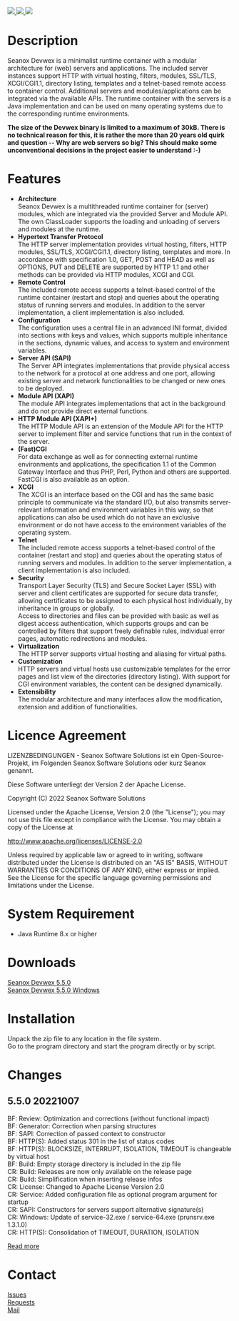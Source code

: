 <p>
  <a href="https://github.com/seanox/devwex/pulls"
      title="Development is waiting for new issues / requests / ideas">
    <img src="https://img.shields.io/badge/development-passive-blue?style=for-the-badge">
  </a>
  <a href="https://github.com/seanox/devwex/issues">
    <img src="https://img.shields.io/badge/maintenance-active-green?style=for-the-badge">
  </a>
  <a href="http://seanox.de/contact">
    <img src="https://img.shields.io/badge/support-active-green?style=for-the-badge">
  </a>
</p>


# Description
Seanox Devwex is a minimalist runtime container with a modular architecture for
(web) servers and applications. The included server instances support HTTP with
virtual hosting, filters, modules, SSL/TLS, XCGI/CGI1.1, directory listing,
templates and a telnet-based remote access to container control. Additional
servers and modules/applications can be integrated via the available APIs. The
runtime container with the servers is a Java implementation and can be used on
many operating systems due to the corresponding runtime environments. 

__The size of the Devwex binary is limited to a maximum of 30kB. There is no
technical reason for this, it is rather the more than 20 years old quirk and
question -- Why are web servers so big? This should make some unconventional
decisions in the project easier to understand :-)__


# Features
- __Architecture__  
  Seanox Devwex is a multithreaded runtime container for (server) modules, which
  are integrated via the provided Server and Module API. The own ClassLoader
  supports the loading and unloading of servers and modules at the runtime. 
- __Hypertext Transfer Protocol__  
  The HTTP server implementation provides virtual hosting, filters, HTTP
  modules, SSL/TLS, XCGI/CGI1.1, directory listing, templates and more. In
  accordance with specification 1.0, GET, POST and HEAD as well as OPTIONS, PUT
  and DELETE are supported by HTTP 1.1 and other methods can be provided via
  HTTP modules, XCGI and CGI. 
- __Remote Control__  
  The included remote access supports a telnet-based control of the runtime
  container (restart and stop) and queries about the operating status of
  running servers and modules. In addition to the server implementation, a
  client implementation is also included. 
- __Configuration__  
  The configuration uses a central file in an advanced INI format, divided into
  sections with keys and values, which supports multiple inheritance in the
  sections, dynamic values, and access to system and environment variables.
- __Server API (SAPI)__  
  The Server API integrates implementations that provide physical access to the
  network for a protocol at one address and one port, allowing existing server
  and network functionalities to be changed or new ones to be deployed. 
- __Module API (XAPI)__  
  The module API integrates implementations that act in the background and do
  not provide direct external functions. 
- __HTTP Module API (XAPI+)__  
  The HTTP Module API is an extension of the Module API for the HTTP server to
  implement filter and service functions that run in the context of the server. 
- __(Fast)CGI__  
  For data exchange as well as for connecting external runtime environments and
  applications, the specification 1.1 of the Common Gateway Interface and thus
  PHP, Perl, Python and others are supported. FastCGI is also available as an
  option. 
- __XCGI__  
  The XCGI is an interface based on the CGI and has the same basic principle to
  communicate via the standard I/O, but also transmits server-relevant
  information and environment variables in this way, so that applications can
  also be used which do not have an exclusive environment or do not have access
  to the environment variables of the operating system. 
- __Telnet__  
  The included remote access supports a telnet-based control of the container
  (restart and stop) and queries about the operating status of running servers
  and modules. In addition to the server implementation, a client
  implementation is also included. 
- __Security__  
  Transport Layer Security (TLS) and Secure Socket Layer (SSL) with server and
  client certificates are supported for secure data transfer, allowing
  certificates to be assigned to each physical host individually, by
  inheritance in groups or globally.  
  Access to directories and files can be provided with basic as well as digest
  access authentication, which supports groups and can be controlled by filters
  that support freely definable rules, individual error pages, automatic
  redirections and modules. 
- __Virtualization__  
  The HTTP server supports virtual hosting and aliasing for virtual paths. 
- __Customization__  
  HTTP servers and virtual hosts use customizable templates for the error pages
  and list view of the directories (directory listing). With support for CGI
  environment variables, the content can be designed dynamically. 
- __Extensibility__  
  The modular architecture and many interfaces allow the modification, extension
  and addition of functionalities. 


# Licence Agreement
LIZENZBEDINGUNGEN - Seanox Software Solutions ist ein Open-Source-Projekt, im
Folgenden Seanox Software Solutions oder kurz Seanox genannt.

Diese Software unterliegt der Version 2 der Apache License.

Copyright (C) 2022 Seanox Software Solutions

Licensed under the Apache License, Version 2.0 (the "License"); you may not use
this file except in compliance with the License. You may obtain a copy of the
License at

http://www.apache.org/licenses/LICENSE-2.0

Unless required by applicable law or agreed to in writing, software distributed
under the License is distributed on an "AS IS" BASIS, WITHOUT WARRANTIES OR
CONDITIONS OF ANY KIND, either express or implied. See the License for the
specific language governing permissions and limitations under the License.


# System Requirement
- Java Runtime 8.x or higher


# Downloads
[Seanox Devwex 5.5.0](https://github.com/seanox/devwex/releases/download/5.4.0/seanox-devwex-5.5.0.zip)  
[Seanox Devwex 5.5.0 Windows](https://github.com/seanox/devwex/releases/download/5.4.0/seanox-devwex-5.5.0-win.zip)  


# Installation
Unpack the zip file to any location in the file system.  
Go to the program directory and start the program directly or by script.


# Changes
## 5.5.0 20221007  
BF: Review: Optimization and corrections (without functional impact)  
BF: Generator: Correction when parsing structures  
BF: SAPI: Correction of passed context to constructor  
BF: HTTP(S): Added status 301 in the list of status codes  
BF: HTTP(S): BLOCKSIZE, INTERRUPT, ISOLATION, TIMEOUT is changeable by virtual host  
BF: Build: Empty storage directory is included in the zip file  
CR: Build: Releases are now only available on the release page  
CR: Build: Simplification when inserting release infos  
CR: License: Changed to Apache License Version 2.0  
CR: Service: Added configuration file as optional program argument for startup  
CR: SAPI: Constructors for servers support alternative signature(s)  
CR: Windows: Update of service-32.exe / service-64.exe (prunsrv.exe 1.3.1.0)  
CR: HTTP(S): Consolidation of TIMEOUT, DURATION, ISOLATION  

[Read more](https://raw.githubusercontent.com/seanox/devwex/master/CHANGES)


# Contact
[Issues](https://github.com/seanox/devwex/issues)  
[Requests](https://github.com/seanox/devwex/pulls)  
[Mail](http://seanox.de/contact)
